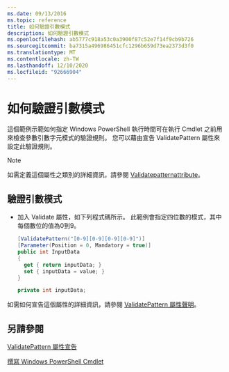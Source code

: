 ```yaml
---
ms.date: 09/13/2016
ms.topic: reference
title: 如何驗證引數模式
description: 如何驗證引數模式
ms.openlocfilehash: ab5777c918a53c0a3900f87c52e7f14f9cb9b726
ms.sourcegitcommit: ba7315a496986451cfc1296b659d73ea2373d3f0
ms.translationtype: MT
ms.contentlocale: zh-TW
ms.lasthandoff: 12/10/2020
ms.locfileid: "92666904"
---
```

# <a name="how-to-validate-an-argument-pattern"></a>如何驗證引數模式

這個範例示範如何指定 Windows PowerShell 執行時間可在執行 Cmdlet 之前用來檢查參數引數字元模式的驗證規則。 您可以藉由宣告 ValidatePattern 屬性來設定此驗證規則。

> [!NOTE]
> 如需定義這個屬性之類別的詳細資訊，請參閱 [Validatepatternattribute](/dotnet/api/System.Management.Automation.ValidatePatternAttribute)。

## <a name="to-validate-an-argument-pattern"></a>驗證引數模式

- 加入 Validate 屬性，如下列程式碼所示。 此範例會指定四位數的模式，其中每個數位的值為0到9。

    ```csharp
    [ValidatePattern("[0-9][0-9][0-9][0-9]")]
    [Parameter(Position = 0, Mandatory = true)]
    public int InputData
    {
      get { return inputData; }
      set { inputData = value; }
    }

    private int inputData;
    ```

如需如何宣告這個屬性的詳細資訊，請參閱 [ValidatePattern 屬性聲明](./validatepattern-attribute-declaration.md)。

## <a name="see-also"></a>另請參閱

[ValidatePattern 屬性宣告](./validatepattern-attribute-declaration.md)

[撰寫 Windows PowerShell Cmdlet](./writing-a-windows-powershell-cmdlet.md)
